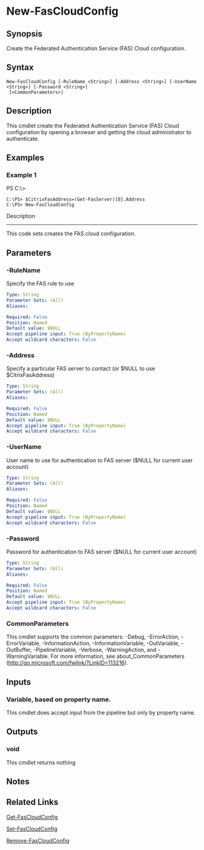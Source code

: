 # New-FasCloudConfig

## Synopsis
Create the Federated Authentication Service (FAS) Cloud configuration.

## Syntax

```
New-FasCloudConfig [-RuleName <String>] [-Address <String>] [-UserName <String>] [-Password <String>]
 [<CommonParameters>]
```

## Description
This cmdlet create the Federated Authentication Service (FAS) Cloud configuration by opening a browser and getting the cloud administrator to authenticate.

## Examples

### Example 1
PS C:\\\>

```
C:\PS> $CitrixFasAddress=(Get-FasServer)[0].Address
C:\PS> New-FasCloudConfig
```

Description

-----------

This code sets creates the FAS cloud configuration.

## Parameters

### -RuleName
Specify the FAS rule to use

```yaml
Type: String
Parameter Sets: (All)
Aliases:

Required: False
Position: Named
Default value: $NULL
Accept pipeline input: True (ByPropertyName)
Accept wildcard characters: False
```

### -Address
Specify a particular FAS server to contact (or $NULL to use $CitrixFasAddress)

```yaml
Type: String
Parameter Sets: (All)
Aliases:

Required: False
Position: Named
Default value: $NULL
Accept pipeline input: True (ByPropertyName)
Accept wildcard characters: False
```

### -UserName
User name to use for authentication to FAS server ($NULL for current user account)

```yaml
Type: String
Parameter Sets: (All)
Aliases:

Required: False
Position: Named
Default value: $NULL
Accept pipeline input: True (ByPropertyName)
Accept wildcard characters: False
```

### -Password
Password for authentication to FAS server ($NULL for current user account)

```yaml
Type: String
Parameter Sets: (All)
Aliases:

Required: False
Position: Named
Default value: $NULL
Accept pipeline input: True (ByPropertyName)
Accept wildcard characters: False
```

### CommonParameters
This cmdlet supports the common parameters: -Debug, -ErrorAction, -ErrorVariable, -InformationAction, -InformationVariable, -OutVariable, -OutBuffer, -PipelineVariable, -Verbose, -WarningAction, and -WarningVariable.
For more information, see about_CommonParameters (http://go.microsoft.com/fwlink/?LinkID=113216).

## Inputs

### Variable, based on property name.
This cmdlet does accept input from the pipeline but only by property name.

## Outputs

### void
This cmdlet returns nothing

## Notes

## Related Links

[Get-FasCloudConfig]()

[Set-FasCloudConfig]()

[Remove-FasCloudConfig]()


